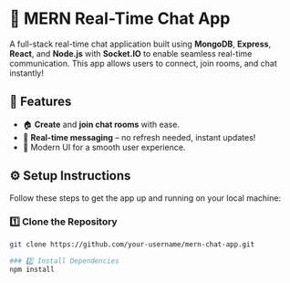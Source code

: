 # 💬 MERN Real-Time Chat App

A full-stack real-time chat application built using **MongoDB**, **Express**, **React**, and **Node.js** with **Socket.IO** to enable seamless real-time communication. This app allows users to connect, join rooms, and chat instantly!

## 🚀 Features
- 🏠 **Create** and **join chat rooms** with ease.
- 💬 **Real-time messaging** – no refresh needed, instant updates!
- 🎨 Modern UI for a smooth user experience.

## ⚙️ Setup Instructions

Follow these steps to get the app up and running on your local machine:

### 1️⃣ Clone the Repository
```bash
git clone https://github.com/your-username/mern-chat-app.git

### 2️⃣ Install Dependencies
npm install

